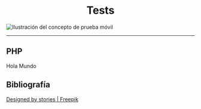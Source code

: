 <h1 style="text-align: center">Tests</h1> 
<img src="https://img.freepik.com/vector-gratis/ilustracion-concepto-prueba-movil_114360-1564.jpg?w=2000&t=st=1665226438~exp=1665227038~hmac=dabd783f834a078bafc84785444532c1c9d41d4c551608a4933f299bd9f0df0e" alt="Ilustración del concepto de prueba móvil">
<hr>

## PHP

Hola Mundo






## Bibliografía
<a href="http://www.freepik.com">Designed by stories | Freepik</a>

